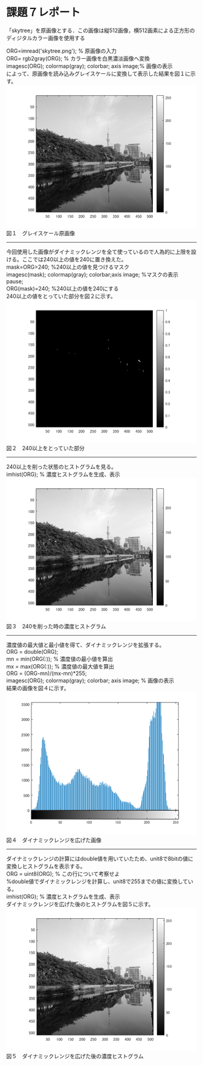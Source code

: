 # 課題７レポート  
「skytree」を原画像とする．この画像は縦512画像，横512画素による正方形のディジタルカラー画像を使用する  

ORG=imread('skytree.png'); % 原画像の入力  
ORG= rgb2gray(ORG); % カラー画像を白黒濃淡画像へ変換  
imagesc(ORG); colormap(gray); colorbar; axis image;% 画像の表示  
によって、原画像を読み込みグレイスケールに変換して表示した結果を図１に示す。  
![図１](https://github.com/16ec044/lecture_image_processing/blob/own/image/7-1.png)  
図１　グレイスケール原画像  
___
今回使用した画像がダイナミックレンジを全て使っているので人為的に上限を設ける。ここでは240以上の値を240に置き換えた。  
mask=ORG>240; %240以上の値を見つけるマスク  
imagesc(mask); colormap(gray); colorbar;axis image; %マスクの表示  
pause;  
ORG(mask)=240; %240以上の値を240にする  
240以上の値をとっていた部分を図２に示す。  
![図２](https://github.com/16ec044/lecture_image_processing/blob/own/image/7-2.png)  
図２　240以上をとっていた部分  
___
240以上を削った状態のヒストグラムを見る。  
imhist(ORG); % 濃度ヒストグラムを生成、表示  
![図３](https://github.com/16ec044/lecture_image_processing/blob/own/image/7-3.png)  
図３　240を削った時の濃度ヒストグラム  
___
濃度値の最大値と最小値を得て、ダイナミックレンジを拡張する。  
ORG = double(ORG);  
mn = min(ORG(:)); % 濃度値の最小値を算出  
mx = max(ORG(:)); % 濃度値の最大値を算出  
ORG = (ORG-mn)/(mx-mn)*255;  
imagesc(ORG); colormap(gray); colorbar; axis image; % 画像の表示  
結果の画像を図４に示す。  
![図４](https://github.com/16ec044/lecture_image_processing/blob/own/image/7-4.png)  
図４　ダイナミックレンジを広げた画像  
___
ダイナミックレンジの計算にはdouble値を用いていたため、unit8で8bitの値に変換しヒストグラムを表示する。  
ORG = uint8(ORG); % この行について考察せよ  
    %double値でダイナミックレンジを計算し、unit8で255までの値に変換している。  
imhist(ORG); % 濃度ヒストグラムを生成、表示  
ダイナミックレンジを広げた後のヒストグラムを図５に示す。
![図５](https://github.com/16ec044/lecture_image_processing/blob/own/image/7-5.png)  
図５　ダイナミックレンジを広げた後の濃度ヒストグラム  